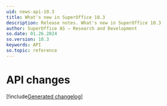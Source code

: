 ```yaml
---
uid: news-api-10.3
title: What's new in SuperOffice 10.3
description: Release notes. What's new in SuperOffice 10.3
author: SuperOffice AS – Research and Development
so.date: 01.26.2024
so.version: 10.3
keywords: API
so.topic: reference
---
```


# API changes

[!include[Generated changelog](includes/changes-10.3.1.759.md)]
